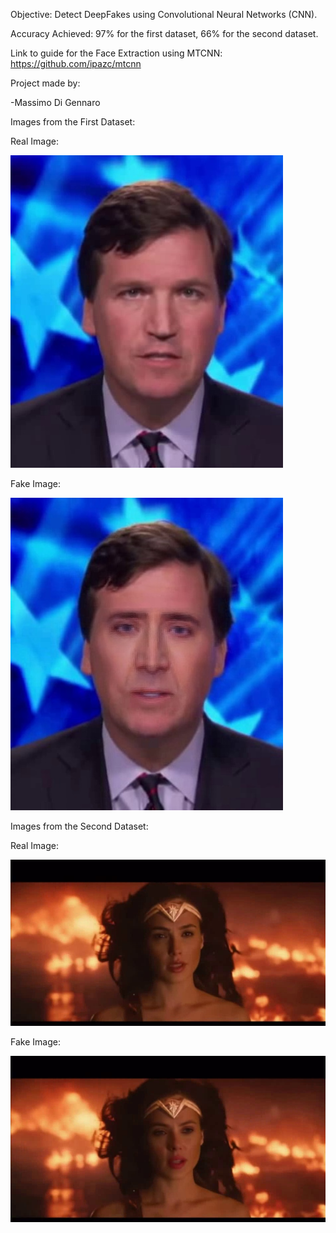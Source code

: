 Objective: Detect DeepFakes using Convolutional Neural Networks (CNN).

Accuracy Achieved: 97% for the first dataset, 66% for the second dataset.

Link to guide for the Face Extraction using MTCNN: https://github.com/ipazc/mtcnn

Project made by:

-Massimo Di Gennaro

Images from the First Dataset:

Real Image:

![](img/real_1.jpg)

Fake Image:

![](img/fake_1.jpg)

Images from the Second Dataset:

Real Image:

![](img/real_2.jpg)

Fake Image:

![](img/fake_2.jpg)

